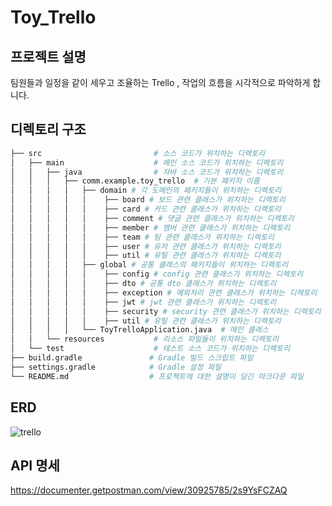 # Toy_Trello

## 프로젝트 설명

팀원들과 일정을 같이 세우고 조율하는 Trello , 작업의 흐름을 시각적으로 파악하게 합니다.

## 디렉토리 구조
```bash
├── src                         # 소스 코드가 위치하는 디렉토리
│   ├── main                    # 메인 소스 코드가 위치하는 디렉토리
│   │   ├── java                # 자바 소스 코드가 위치하는 디렉토리
│   │   │   ├── comm.example.toy_trello  # 기본 패키지 이름
│   │   │   │   ├── domain # 각 도메인의 패키지들이 위치하는 디렉토리
│   │   │   │   │    ├── board # 보드 관련 클래스가 위치하는 디렉토리
│   │   │   │   │    ├── card # 카드 관련 클래스가 위치하는 디렉토리
│   │   │   │   │    ├── comment # 댓글 관련 클래스가 위치하는 디렉토리
│   │   │   │   │    ├── member # 멤버 관련 클래스가 위치하는 디렉토리
│   │   │   │   │    ├── team # 팀 관련 클래스가 위치하는 디렉토리
│   │   │   │   │    ├── user # 유저 관련 클래스가 위치하는 디렉토리
│   │   │   │   │    ├── util # 유틸 관련 클래스가 위치하는 디렉토리
│   │   │   │   ├── global # 공통 클래스의 패키지들이 위치하는 디렉토리
│   │   │   │   │    ├── config # config 관련 클래스가 위치하는 디렉토리
│   │   │   │   │    ├── dto # 공통 dto 클래스가 위치하는 디렉토리
│   │   │   │   │    ├── exception # 예외처리 관련 클래스가 위치하는 디렉토리
│   │   │   │   │    ├── jwt # jwt 관련 클래스가 위치하는 디렉토리
│   │   │   │   │    ├── security # security 관련 클래스가 위치하는 디렉토리
│   │   │   │   │    ├── util # 유틸 관련 클래스가 위치하는 디렉토리
│   │   │   │   └── ToyTrelloApplication.java  # 메인 클래스
│   │   └── resources           # 리소스 파일들이 위치하는 디렉토리
│   └── test                    # 테스트 소스 코드가 위치하는 디렉토리
├── build.gradle               # Gradle 빌드 스크립트 파일
├── settings.gradle            # Gradle 설정 파일
└── README.md                  # 프로젝트에 대한 설명이 담긴 마크다운 파일

```

## ERD 

![trello](https://github.com/Leetaeho33/Toy_Trello/assets/144213900/306ca938-9ce4-4c25-a001-4893566b9ecf)


## API 명세
https://documenter.getpostman.com/view/30925785/2s9YsFCZAQ
